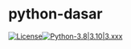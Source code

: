 # python-dasar

[![License](https://img.shields.io/badge/license-MIT-red.svg)](https://raw.githubusercontent.com/kobencry/python-dasar/main/LICENSE)[![Python-3.8|3.10|3.xxx](https://img.shields.io/badge/python-3.8|3.10|3.xxx-yellow.svg)](https://www.python.org)
